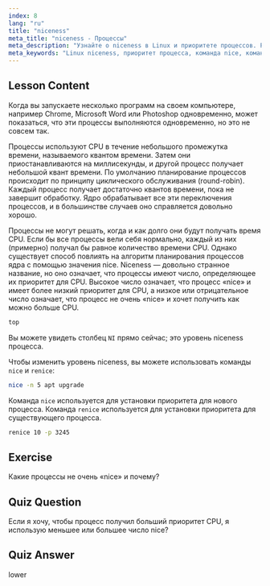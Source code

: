 ```yaml
---
index: 8
lang: "ru"
title: "niceness"
meta_title: "niceness - Процессы"
meta_description: "Узнайте о niceness в Linux и приоритете процессов. Разберитесь с командами nice и renice для управления временем CPU для процессов. Улучшите производительность системы!"
meta_keywords: "Linux niceness, приоритет процесса, команда nice, команда renice, учебник Linux, планирование CPU, Linux для начинающих, руководство по Linux"
---
```


## Lesson Content

Когда вы запускаете несколько программ на своем компьютере, например Chrome, Microsoft Word или Photoshop одновременно, может показаться, что эти процессы выполняются одновременно, но это не совсем так.

Процессы используют CPU в течение небольшого промежутка времени, называемого квантом времени. Затем они приостанавливаются на миллисекунды, и другой процесс получает небольшой квант времени. По умолчанию планирование процессов происходит по принципу циклического обслуживания (round-robin). Каждый процесс получает достаточно квантов времени, пока не завершит обработку. Ядро обрабатывает все эти переключения процессов, и в большинстве случаев оно справляется довольно хорошо.

Процессы не могут решать, когда и как долго они будут получать время CPU. Если бы все процессы вели себя нормально, каждый из них (примерно) получал бы равное количество времени CPU. Однако существует способ повлиять на алгоритм планирования процессов ядра с помощью значения nice. Niceness — довольно странное название, но оно означает, что процессы имеют число, определяющее их приоритет для CPU. Высокое число означает, что процесс «nice» и имеет более низкий приоритет для CPU, а низкое или отрицательное число означает, что процесс не очень «nice» и хочет получить как можно больше CPU.

```bash
top
```

Вы можете увидеть столбец `NI` прямо сейчас; это уровень niceness процесса.

Чтобы изменить уровень niceness, вы можете использовать команды `nice` и `renice`:

```bash
nice -n 5 apt upgrade
```

Команда `nice` используется для установки приоритета для нового процесса. Команда `renice` используется для установки приоритета для существующего процесса.

```bash
renice 10 -p 3245
```

## Exercise

Какие процессы не очень «nice» и почему?

## Quiz Question

Если я хочу, чтобы процесс получил больший приоритет CPU, я использую меньшее или большее число nice?

## Quiz Answer

lower
